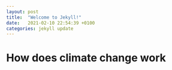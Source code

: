 ```yaml
---
layout: post
title:  "Welcome to Jekyll!"
date:   2021-02-10 22:54:39 +0100
categories: jekyll update
---
```

# How does climate change work

